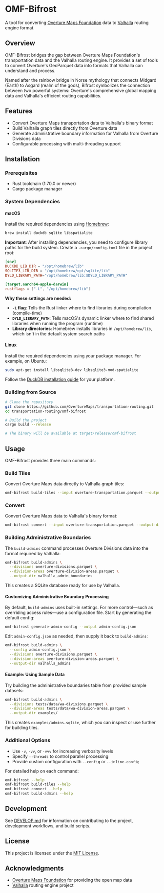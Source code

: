 # OMF-Bifrost

A tool for converting [Overture Maps Foundation](https://overturemaps.org/) data to [Valhalla](https://github.com/valhalla/valhalla) routing engine format.

## Overview

OMF-Bifrost bridges the gap between Overture Maps Foundation's transportation data and the Valhalla routing engine. It provides a set of tools to convert Overture's GeoParquet data into formats that Valhalla can understand and process.

Named after the rainbow bridge in Norse mythology that connects Midgard (Earth) to Asgard (realm of the gods), Bifrost symbolizes the connection between two powerful systems: Overture's comprehensive global mapping data and Valhalla's efficient routing capabilities.

## Features

- Convert Overture Maps transportation data to Valhalla's binary format
- Build Valhalla graph tiles directly from Overture data
- Generate administrative boundary information for Valhalla from Overture Divisions data
- Configurable processing with multi-threading support

## Installation

### Prerequisites

- Rust toolchain (1.70.0 or newer)
- Cargo package manager

### System Dependencies

#### macOS
Install the required dependencies using [Homebrew](https://brew.sh):

```bash
brew install duckdb sqlite libspatialite
```

**Important**: After installing dependencies, you need to configure library paths for the build system. Create a `.cargo/config.toml` file in the project root:

```toml
[env]
DUCKDB_LIB_DIR = "/opt/homebrew/lib"
SQLITE3_LIB_DIR = "/opt/homebrew/opt/sqlite/lib"
DYLD_LIBRARY_PATH="/opt/homebrew/lib:$DYLD_LIBRARY_PATH"

[target.aarch64-apple-darwin]
rustflags = ["-L", "/opt/homebrew/lib"]
```

**Why these settings are needed:**
- **`-L` flag**: Tells the Rust linker where to find libraries during compilation (compile-time)
- **`DYLD_LIBRARY_PATH`**: Tells macOS's dynamic linker where to find shared libraries when running the program (runtime)
- **Library directories**: Homebrew installs libraries in `/opt/homebrew/lib`, which isn't in the default system search paths

#### Linux
Install the required dependencies using your package manager. For example, on Ubuntu:

```bash
sudo apt-get install libsqlite3-dev libsqlite3-mod-spatialite
```

Follow the [DuckDB installation guide](https://duckdb.org/docs/installation) for your platform.

### Building from Source

```bash
# Clone the repository
git clone https://github.com/OvertureMaps/transportation-routing.git
cd transportation-routing/omf-bifrost

# Build the project
cargo build --release

# The binary will be available at target/release/omf-bifrost
```

## Usage

OMF-Bifrost provides three main commands:

### Build Tiles

Convert Overture Maps data directly to Valhalla graph tiles:

```bash
omf-bifrost build-tiles --input overture-transportation.parquet --output-dir valhalla_tiles
```

### Convert

Convert Overture Maps data to Valhalla's binary format:

```bash
omf-bifrost convert --input overture-transportation.parquet --output-dir valhalla_binary
```

### Building Administrative Boundaries

The `build-admins` command processes Overture Divisions data into the format required by Valhalla:

```bash
omf-bifrost build-admins \
  --divisions overture-divisions.parquet \
  --division-areas overture-division-areas.parquet \
  --output-dir valhalla_admin_boundaries
```

This creates a SQLite database ready for use by Valhalla.

#### Customizing Administrative Boundary Processing

By default, `build-admins` uses built-in settings. For more control—such as overriding access rules—use a configuration file. Start by generating the default config:

```bash
omf-bifrost generate-admin-config --output admin-config.json
```

Edit `admin-config.json` as needed, then supply it back to `build-admins`:

```bash
omf-bifrost build-admins \
  --config admin-config.json \
  --divisions overture-divisions.parquet \
  --division-areas overture-division-areas.parquet \
  --output-dir valhalla_admins
```

#### Example: Using Sample Data

Try building the administrative boundaries table from provided sample datasets:

```bash
omf-bifrost build-admins \
  --divisions tests/data/wa-divisions.parquet \
  --division-areas tests/data/wa-division-areas.parquet \
  --output-dir examples/
```

This creates `examples/admins.sqlite`, which you can inspect or use further for building tiles.

### Additional Options

- Use `-v`, `-vv`, or `-vvv` for increasing verbosity levels
- Specify `--threads` to control parallel processing
- Provide custom configuration with `--config` or `--inline-config`

For detailed help on each command:

```bash
omf-bifrost --help
omf-bifrost build-tiles --help
omf-bifrost convert --help
omf-bifrost build-admins --help
```

## Development

See [DEVELOP.md](DEVELOP.md) for information on contributing to the project, development workflows, and build scripts.

## License

This project is licensed under the [MIT License](LICENSE).

## Acknowledgments

- [Overture Maps Foundation](https://overturemaps.org/) for providing the open map data
- [Valhalla](https://github.com/valhalla/valhalla) routing engine project
